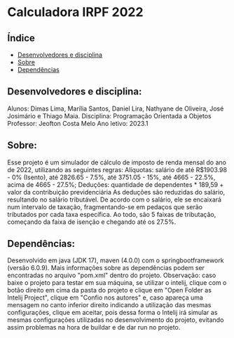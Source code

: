 # Calculadora IRPF 2022

## Índice

* [Desenvolvedores e disciplina](#sobre-os-devs)
* [Sobre](#sobre)
* [Dependências](#dependencies)

## Desenvolvedores e disciplina:

Alunos: Dimas Lima, Marília Santos, Daniel Lira, Nathyane de Oliveira, José Josimário e Thiago Maia.
Disciplina: Programação Orientada a Objetos
Professor: Jeofton Costa Melo
Ano letivo: 2023.1

## Sobre:

Esse projeto é um simulador de cálculo de imposto de renda mensal do ano de 2022, utilizando as seguintes regras:
Alíquotas: salário de até R$1903.98 - 0% (Isento), até 2826.65 - 7.5%, até 3751.05 - 15%, até 4665 -  22.5%, acima de 4665 - 27.5%;
Deduções: quantidade de dependentes * 189,59 + valor da contribuição previdenciária
As deduções são reduzidas do salário, resultando no salário tributável. De acordo com o salário, ele se encaixará num intervalo de taxação, fragmentando-se em pedaços que serão tributados por cada taxa específica.
Ao todo, são 5 faixas de tributação, começando da faixa de isenção e chegando até os 27.5%.

## Dependências:

Desenvolvido em java (JDK 17), maven (4.0.0) com o springbootframework (versão 6.0.9). Mais informações sobre as dependências podem ser encontradas no arquivo "pom.xml" dentro do projeto.
Observação: caso baixe o projeto para testar em sua máquina, se utilizar o intelij, clique com o botão direito em cima da pasta do projeto e clique em "Open Folder as Intelij Project", clique em "Confio nos autores"
e, caso apareça uma mensagem no canto inferior direito indicando a utilização das mesmas configurações, clique em aceitar, pois dessa forma o Intelij irá simular as mesmas configurações utilizadas no desenvolvimento
do projeto, evitando assim problemas na hora de buildar e de dar run no projeto.
  

  
